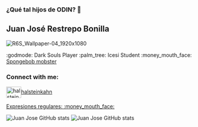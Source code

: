 ### ¿Qué tal hijos de ODIN? 👋
## Juan José Restrepo Bonilla

![R6S_Wallpaper-04_1920x1080](https://user-images.githubusercontent.com/47890848/99463387-9d8f7f80-2903-11eb-8895-c7956dd1d752.jpg)
<p>
:godmode: Dark Souls Player
:palm_tree: Icesi Student
:money_mouth_face: <a href= "https://vignette.wikia.nocookie.net/mamarre-estudios-espanol/images/5/59/Fa612f5c7a6f3de494d573462cffa40b.jpg/revision/latest/window-crop/width/200/x-offset/0/y-offset/0/window-width/525/window-height/525?cb=20200405033240&path-prefix=es"> 	 Spongebob mobster </a>
</p>

<h3 align="left">Connect with me:</h3>
<p align="left">
<a href="https://instagram.com/halsteinkahn" target="blank"><img align="center" src="https://cdn.jsdelivr.net/npm/simple-icons@3.0.1/icons/instagram.svg" alt="halsteinkahn" height="30" width="40" />halsteinkahn</a>
</p>

<p>
<a href="https://github.com/falconmasters/expresiones-regulares/blob/master/Expresiones_Regulares.txt" target="blank">Expresiones regulares: :money_mouth_face:</a> 
</p>
<!--
**JuanJoseRestrepo/JuanJoseRestrepo** is a ✨ _special_ ✨ repository because its `README.md` (this file) appears on your GitHub profile.
-->


![Juan Jose GitHub stats](https://github-readme-stats.vercel.app/api?username=JuanJoseRestrepo&show_icons=true&theme=dark)
![Juan Jose GitHub stats](https://github-readme-stats.vercel.app/api?username=JuanJoseRestrepo&hide=contribs,prs&show_icons=true&theme=dark)
